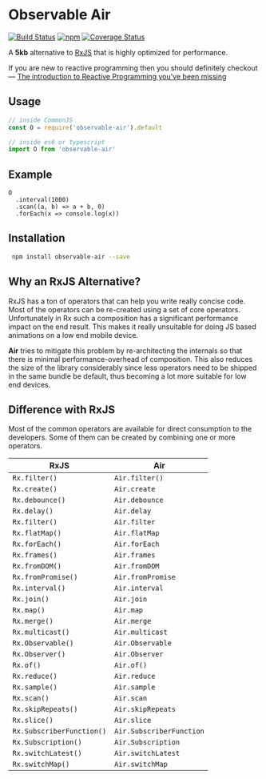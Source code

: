 # Observable Air

[![Build Status](https://travis-ci.org/tusharmath/rwc.svg?branch=master)](https://travis-ci.org/tusharmath/observable-air)
[![npm](https://img.shields.io/npm/v/observable-air.svg)](https://www.npmjs.com/package/observable-air)
[![Coverage Status](https://coveralls.io/repos/github/tusharmath/observable-air/badge.svg)](https://coveralls.io/github/tusharmath/observable-air)

A **5kb** alternative to [RxJS] that is highly optimized for performance.

If you are new to reactive programming then you should definitely checkout —  [The introduction to Reactive Programming you've been missing]

[RxJS]:                                                          https://github.com/ReactiveX/rxjs
[Observable Proposal]:                                           https://github.com/tc39/proposal-observable
[Ramda]:                                                         http://ramdajs.com
[download and parsing]:                                          https://medium.com/@addyosmani/javascript-start-up-performance-69200f43b201#.upm9f4v8u
[The introduction to Reactive Programming you've been missing]:  https://gist.github.com/staltz/868e7e9bc2a7b8c1f754


## Usage

```js
// inside CommonJS
const O = require('observable-air').default
```

```js
// inside es6 or typescript
import O from 'observable-air'
```

## Example
```
O
  .interval(1000)
  .scan((a, b) => a + b, 0)
  .forEach(x => console.log(x))

```

## Installation

```bash
 npm install observable-air --save
```

## Why an RxJS Alternative?
RxJS has a ton of operators that can help you write really concise code. Most of the operators can be re-created using a set of core operators. Unfortunately in Rx such a composition has a significant performance impact on the end result. This makes it really unsuitable for doing JS based animations on a low end mobile device.
 
 **Air** tries to mitigate this problem by re-architecting the internals so that there is minimal performance-overhead of composition. This also reduces the size of the library considerably since less operators need to be shipped in the same bundle be default, thus becoming a lot more suitable for low end devices.

## Difference with RxJS
Most of the common operators are available for direct consumption to the developers. Some of them can be created by combining one or more operators.

|RxJS |Air|
|---|---|
|`Rx.filter()`| `Air.filter()`|
| `Rx.create()` | `Air.create`|
| `Rx.debounce()` | `Air.debounce`|
| `Rx.delay()` | `Air.delay`|
| `Rx.filter()` | `Air.filter`|
| `Rx.flatMap()` | `Air.flatMap`|
| `Rx.forEach()` | `Air.forEach`|
| `Rx.frames()` | `Air.frames`|
| `Rx.fromDOM()` | `Air.fromDOM`|
| `Rx.fromPromise()` | `Air.fromPromise`|
| `Rx.interval()` | `Air.interval`|
| `Rx.join()` | `Air.join`|
| `Rx.map()` | `Air.map`|
| `Rx.merge()` | `Air.merge`|
| `Rx.multicast()` | `Air.multicast`|
| `Rx.Observable()` | `Air.Observable`|
| `Rx.Observer()` | `Air.Observer`|
| `Rx.of()` | `Air.of()`|
| `Rx.reduce()` | `Air.reduce`|
| `Rx.sample()` | `Air.sample`|
| `Rx.scan()` | `Air.scan`|
| `Rx.skipRepeats()` | `Air.skipRepeats`|
| `Rx.slice()` | `Air.slice`|
| `Rx.SubscriberFunction()` | `Air.SubscriberFunction`|
| `Rx.Subscription()` | `Air.Subscription`|
| `Rx.switchLatest()` | `Air.switchLatest`|
| `Rx.switchMap()` | `Air.switchMap`|

